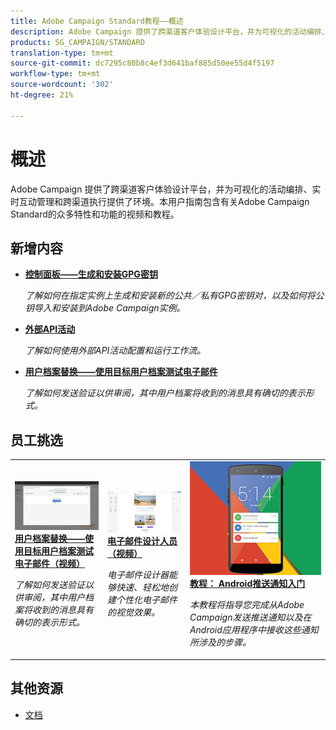 ```yaml
---
title: Adobe Campaign Standard教程——概述
description: Adobe Campaign 提供了跨渠道客户体验设计平台，并为可视化的活动编排、实时互动管理和跨渠道执行提供了环境。本用户指南包含有关Adobe Campaign Standard的众多特性和功能的视频和教程。
products: SG_CAMPAIGN/STANDARD
translation-type: tm+mt
source-git-commit: dc7295c80b8c4ef3d641baf885d50ee55d4f5197
workflow-type: tm+mt
source-wordcount: '302'
ht-degree: 21%

---
```



# 概述

Adobe Campaign 提供了跨渠道客户体验设计平台，并为可视化的活动编排、实时互动管理和跨渠道执行提供了环境。本用户指南包含有关Adobe Campaign Standard的众多特性和功能的视频和教程。

## 新增内容

* **[控制面板——生成和安装GPG密钥](/help/administrating/control-panel/generating-and-installing-gpg-keys.md)**

   *了解如何在指定实例上生成和安装新的公共／私有GPG密钥对，以及如何将公钥导入和安装到Adobe Campaign实例。*

* **[外部API活动](/help/managing-processes-and-data/data-management-activities/external-api-activity.md)**

   *了解如何使用外部API活动配置和运行工作流。*

* **[用户档案替换——使用目标用户档案测试电子邮件](/help/communication-channels/email/profile-substitution.md)**

   *了解如何发送验证以供审阅，其中用户档案将收到的消息具有确切的表示形式。*

## 员工挑选

<table>
<tr>
  <td>
    <a href="./communication-channels/email/profile-substitution.md"> 
      <img alt="用户档案替换——使用目标用户档案测试电子邮件（视频）" src="./assets/substitution_tab.png"/>
    </a>
    <div>
      <a href="./communication-channels/email/profile-substitution.md">
    <strong>用户档案替换——使用目标用户档案测试电子邮件（视频）</strong>
    </a>
    </div>
    <p>
    <em>了解如何发送验证以供审阅，其中用户档案将收到的消息具有确切的表示形式。</em>
    <p>
  </td>
   <td>
    <a href="./designing-content/email-designer/email-designer-overview.md">
      <img alt="电子邮件设计人员（视频）" src="./assets/email_designer_tutorial.png" />
    </a>
    <div>
      <a href="./designing-content/email-designer/email-designer-overview.md">
    <strong>电子邮件设计人员（视频）</strong>
    </a>
    </div>
    <p>
    <em>电子邮件设计器能够快速、轻松地创建个性化电子邮件的视觉效果。</em>
    <p>
  </td>
  <td>
    <a href="https://docs.adobe.com/content/help/en/campaign-standard-learn/getting-started-with-push-notifications-android/introduction.html">
      <img alt="教程： Android推送通知入门" src="./assets/push-for-android.png" />
    </a>
    <div>
      <a href="https://docs.adobe.com/content/help/en/campaign-standard-learn/getting-started-with-push-notifications-android/introduction.html">
    <strong>教程： Android推送通知入门</strong>
    </a>
    </div>
    <p>
    <em>本教程将指导您完成从Adobe Campaign发送推送通知以及在Android应用程序中接收这些通知所涉及的步骤。 </em>
    <p>
  </td>
</tr>
</table>

## 其他资源

* [文档](https://docs.adobe.com/content/help/zh-Hans/campaign-standard/using/campaign-standard-home.html)
